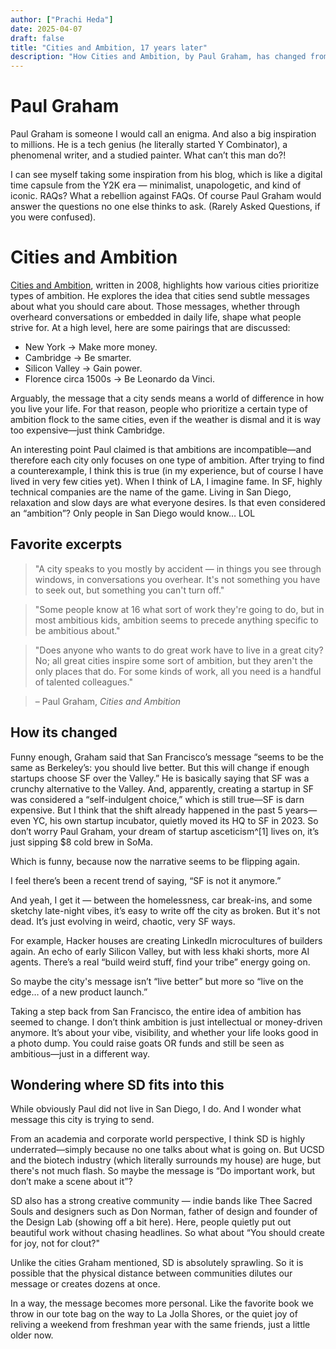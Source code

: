 ```yaml
---
author: ["Prachi Heda"]
date: 2025-04-07
draft: false
title: "Cities and Ambition, 17 years later"
description: "How Cities and Ambition, by Paul Graham, has changed from my point of view."
---
```


# Paul Graham

Paul Graham is someone I would call an enigma. And also a big inspiration to millions. He is a tech genius (he literally started Y Combinator), a phenomenal writer, and a studied painter. What can’t this man do?!

I can see myself taking some inspiration from his blog, which is like a digital time capsule from the Y2K era — minimalist, unapologetic, and kind of iconic. RAQs? What a rebellion against FAQs. Of course Paul Graham would answer the questions no one else thinks to ask. (Rarely Asked Questions, if you were confused).

# Cities and Ambition

[Cities and Ambition](https://paulgraham.com/cities.html), written in 2008, highlights how various cities prioritize types of ambition. He explores the idea that cities send subtle messages about what you should care about. Those messages, whether through overheard conversations or embedded in daily life, shape what people strive for. At a high level, here are some pairings that are discussed:

- New York -> Make more money.
- Cambridge -> Be smarter.
- Silicon Valley -> Gain power.
- Florence circa 1500s -> Be Leonardo da Vinci.
  
Arguably, the message that a city sends means a world of difference in how you live your life. For that reason, people who prioritize a certain type of ambition flock to the same cities, even if the weather is dismal and it is way too expensive—just think Cambridge.

An interesting point Paul claimed is that ambitions are incompatible—and therefore each city only focuses on one type of ambition. After trying to find a counterexample, I think this is true (in my experience, but of course I have lived in very few cities yet). When I think of LA, I imagine fame. In SF, highly technical companies are the name of the game. Living in San Diego, relaxation and slow days are what everyone desires. Is that even considered an “ambition”? Only people in San Diego would know… LOL

## Favorite excerpts

> "A city speaks to you mostly by accident — in things you see through windows, in conversations you overhear. It's not something you have to seek out, but something you can't turn off."

> "Some people know at 16 what sort of work they're going to do, but in most ambitious kids, ambition seems to precede anything specific to be ambitious about."

> "Does anyone who wants to do great work have to live in a great city? No; all great cities inspire some sort of ambition, but they aren't the only places that do. For some kinds of work, all you need is a handful of talented colleagues."

> – Paul Graham, *Cities and Ambition*

## How its changed

Funny enough, Graham said that San Francisco’s message “seems to be the same as Berkeley’s: you should live better. But this will change if enough startups choose SF over the Valley.” He is basically saying that SF was a crunchy alternative to the Valley. And, apparently, creating a startup in SF was considered a “self-indulgent choice,” which is still true—SF is darn expensive. But I think that the shift already happened in the past 5 years—even YC, his own startup incubator, quietly moved its HQ to SF in 2023. So don’t worry Paul Graham, your dream of startup asceticism^[1] lives on, it’s just sipping $8 cold brew in SoMa.

Which is funny, because now the narrative seems to be flipping again.

I feel there’s been a recent trend of saying, “SF is not it anymore.”

And yeah, I get it — between the homelessness, car break-ins, and some sketchy late-night vibes, it’s easy to write off the city as broken. But it's not dead. It’s just evolving in weird, chaotic, very SF ways.

For example, Hacker houses are creating LinkedIn microcultures of builders again. An echo of early Silicon Valley, but with less khaki shorts, more AI agents. There’s a real “build weird stuff, find your tribe” energy going on.

So maybe the city's message isn’t “live better” but more so “live on the edge… of a new product launch.”

Taking a step back from San Francisco, the entire idea of ambition has seemed to change. I don’t think ambition is just intellectual or money-driven anymore. It’s about your vibe, visibility, and whether your life looks good in a photo dump. You could raise goats OR funds and still be seen as ambitious—just in a different way. 

## Wondering where SD fits into this

While obviously Paul did not live in San Diego, I do. And I wonder what message this city is trying to send.

From an academia and corporate world perspective, I think SD is highly underrated—simply because no one talks about what is going on. But UCSD and the biotech industry (which literally surrounds my house) are huge, but there's not much flash. So maybe the message is “Do important work, but don’t make a scene about it”?

SD also has a strong creative community — indie bands like Thee Sacred Souls and designers such as Don Norman, father of design and founder of the Design Lab (showing off a bit here). Here, people quietly put out beautiful work without chasing headlines. So what about “You should create for joy, not for clout?"

Unlike the cities Graham mentioned, SD is absolutely sprawling. So it is possible that the physical distance between communities dilutes our message or creates dozens at once.

In a way, the message becomes more personal. Like the favorite book we throw in our tote bag on the way to La Jolla Shores, or the quiet joy of reliving a weekend from freshman year with the same friends, just a little older now.

[^1]: Asceticism = a lifestyle characterized by self-discipline and avoidance of indulgence. In Grahams eyes, cup-noodle fueled coding marathons, not matcha on tap.